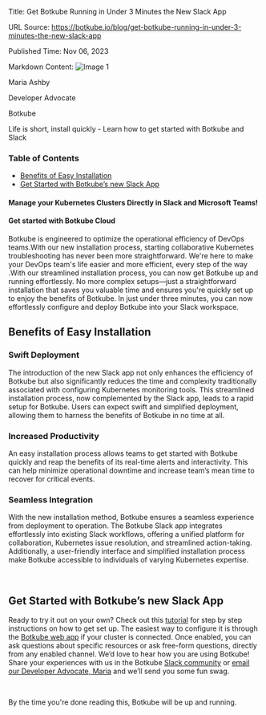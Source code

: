 Title: Get Botkube Running in Under 3 Minutes the New Slack App

URL Source: https://botkube.io/blog/get-botkube-running-in-under-3-minutes-the-new-slack-app

Published Time: Nov 06, 2023

Markdown Content:
![Image 1](https://assets-global.website-files.com/634fabb21508d6c9db9bc46f/6408ed63e5b48fed17e54625_SE6Pjp9PW9TaOwePHJXRaxaLQgYdT2HX_5PYASmvIx8.jpeg)

Maria Ashby

Developer Advocate

Botkube

Life is short, install quickly - Learn how to get started with Botkube and Slack

### Table of Contents

*   [Benefits of Easy Installation](#benefits-of-easy-installation)
*   [Get Started with Botkube’s new Slack App](#get-started-with-botkube-s-new-slack-app)

#### Manage your Kubernetes Clusters Directly in Slack and Microsoft Teams!

#### Get started with Botkube Cloud

Botkube is engineered to optimize the operational efficiency of DevOps teams.With our new installation process, starting collaborative Kubernetes troubleshooting has never been more straightforward. We're here to make your DevOps team's life easier and more efficient, every step of the way .With our streamlined installation process, you can now get Botkube up and running effortlessly. No more complex setups—just a straightforward installation that saves you valuable time and ensures you're quickly set up to enjoy the benefits of Botkube. In just under three minutes, you can now effortlessly configure and deploy Botkube into your Slack workspace.

Benefits of Easy Installation
-----------------------------

### Swift Deployment

The introduction of the new Slack app not only enhances the efficiency of Botkube but also significantly reduces the time and complexity traditionally associated with configuring Kubernetes monitoring tools. This streamlined installation process, now complemented by the Slack app, leads to a rapid setup for Botkube. Users can expect swift and simplified deployment, allowing them to harness the benefits of Botkube in no time at all.

### Increased Productivity

An easy installation process allows teams to get started with Botkube quickly and reap the benefits of its real-time alerts and interactivity. This can help minimize operational downtime and increase team’s mean time to recover for critical events.

### Seamless Integration

With the new installation method, Botkube ensures a seamless experience from deployment to operation. The Botkube Slack app integrates effortlessly into existing Slack workflows, offering a unified platform for collaboration, Kubernetes issue resolution, and streamlined action-taking. Additionally, a user-friendly interface and simplified installation process make Botkube accessible to individuals of varying Kubernetes expertise.

‍

Get Started with Botkube’s new Slack App
----------------------------------------

Ready to try it out on your own? Check out this [tutorial](https://youtu.be/AGKJsNro4jE?feature=shared) for step by step instructions on how to get set up. The easiest way to configure it is through the [Botkube web app](https://app.botkube.io/) if your cluster is connected. Once enabled, you can ask questions about specific resources or ask free-form questions, directly from any enabled channel. We’d love to hear how you are using Botkube! Share your experiences with us in the Botkube [Slack community](https://join.botkube.io/) or [email our Developer Advocate, Maria](mailto:maria@kubeshop.io) and we’ll send you some fun swag.

‍

By the time you're done reading this, Botkube will be up and running.
